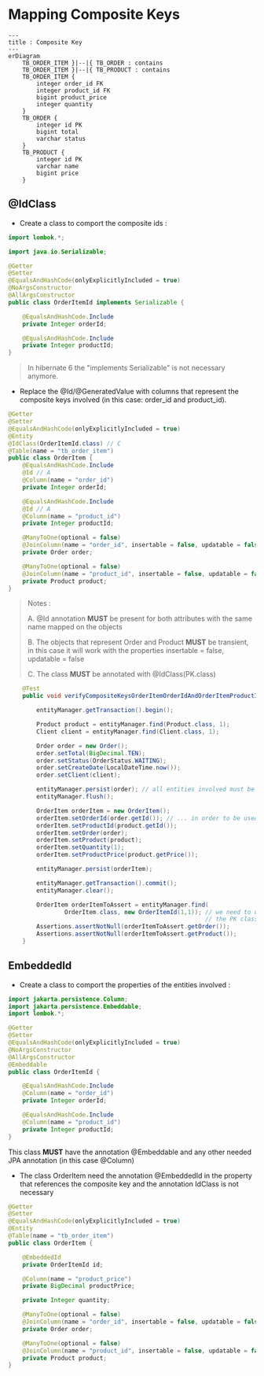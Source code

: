 # Mapping Composite Keys

```mermaid
---
title : Composite Key
---
erDiagram
    TB_ORDER_ITEM }|--|{ TB_ORDER : contains
    TB_ORDER_ITEM }|--|{ TB_PRODUCT : contains
    TB_ORDER_ITEM {
        integer order_id FK
        integer product_id FK
        bigint product_price
        integer quantity
    }
    TB_ORDER {
        integer id PK
        bigint total
        varchar status
    }
    TB_PRODUCT {
        integer id PK
        varchar name
        bigint price
    }
```

## @IdClass

* Create a class to comport the composite ids :

```java
import lombok.*;

import java.io.Serializable;

@Getter
@Setter
@EqualsAndHashCode(onlyExplicitlyIncluded = true)
@NoArgsConstructor
@AllArgsConstructor
public class OrderItemId implements Serializable {

    @EqualsAndHashCode.Include
    private Integer orderId;

    @EqualsAndHashCode.Include
    private Integer productId;
}
```

> In hibernate 6 the "implements Serializable" is not necessary anymore.

* Replace the @Id/@GeneratedValue with columns that represent the composite keys involved
(in this case: order_id and product_id).

```java
@Getter
@Setter
@EqualsAndHashCode(onlyExplicitlyIncluded = true)
@Entity
@IdClass(OrderItemId.class) // C
@Table(name = "tb_order_item")
public class OrderItem {
    @EqualsAndHashCode.Include
    @Id // A
    @Column(name = "order_id")
    private Integer orderId;

    @EqualsAndHashCode.Include
    @Id // A
    @Column(name = "product_id")
    private Integer productId;

    @ManyToOne(optional = false)
    @JoinColumn(name = "order_id", insertable = false, updatable = false) // B
    private Order order;

    @ManyToOne(optional = false)
    @JoinColumn(name = "product_id", insertable = false, updatable = false) // B
    private Product product;
}
```

> Notes :
>
> A. @Id annotation **MUST** be present for both attributes with the same name mapped on the objects
> 
> B. The objects that represent Order and Product **MUST** be transient, in this case it will work with the properties 
> insertable = false, updatable = false
>
> C. The class **MUST** be annotated with @IdClass(PK.class)

```java
    @Test
    public void verifyCompositeKeysOrderItemOrderIdAndOrderItemProductId() {

        entityManager.getTransaction().begin();

        Product product = entityManager.find(Product.class, 1);
        Client client = entityManager.find(Client.class, 1);

        Order order = new Order();
        order.setTotal(BigDecimal.TEN);
        order.setStatus(OrderStatus.WAITING);
        order.setCreateDate(LocalDateTime.now());
        order.setClient(client);

        entityManager.persist(order); // all entities involved must be persisted...
        entityManager.flush();

        OrderItem orderItem = new OrderItem();
        orderItem.setOrderId(order.getId()); // ... in order to be used in the relationship
        orderItem.setProductId(product.getId());
        orderItem.setOrder(order);
        orderItem.setProduct(product);
        orderItem.setQuantity(1);
        orderItem.setProductPrice(product.getPrice());

        entityManager.persist(orderItem);

        entityManager.getTransaction().commit();
        entityManager.clear();

        OrderItem orderItemToAssert = entityManager.find(
                OrderItem.class, new OrderItemId(1,1)); // we need to use
                                                        // the PK class to find the entity
        Assertions.assertNotNull(orderItemToAssert.getOrder());
        Assertions.assertNotNull(orderItemToAssert.getProduct());
    }
```

## EmbeddedId

* Create a class to comport the properties of the entities involved :

```java
import jakarta.persistence.Column;
import jakarta.persistence.Embeddable;
import lombok.*;

@Getter
@Setter
@EqualsAndHashCode(onlyExplicitlyIncluded = true)
@NoArgsConstructor
@AllArgsConstructor
@Embeddable
public class OrderItemId {

    @EqualsAndHashCode.Include
    @Column(name = "order_id")
    private Integer orderId;

    @EqualsAndHashCode.Include
    @Column(name = "product_id")
    private Integer productId;
}
```

This class **MUST** have the annotation @Embeddable and any other needed JPA annotation (in this case @Column)

* The class OrderItem need the annotation @EmbeddedId in the property that references the composite key and the 
annotation IdClass is not necessary

```java
@Getter
@Setter
@EqualsAndHashCode(onlyExplicitlyIncluded = true)
@Entity
@Table(name = "tb_order_item")
public class OrderItem {

    @EmbeddedId
    private OrderItemId id;

    @Column(name = "product_price")
    private BigDecimal productPrice;

    private Integer quantity;

    @ManyToOne(optional = false)
    @JoinColumn(name = "order_id", insertable = false, updatable = false)
    private Order order;

    @ManyToOne(optional = false)
    @JoinColumn(name = "product_id", insertable = false, updatable = false)
    private Product product;
}
```